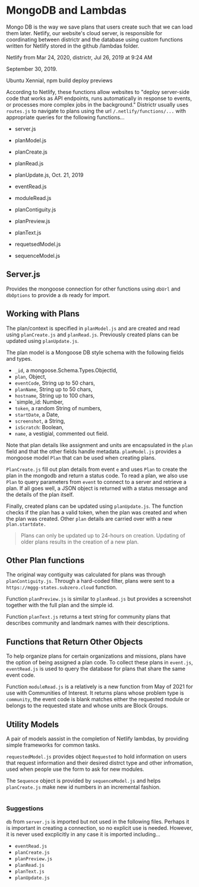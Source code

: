 # MongoDB and Lambdas

Mongo DB is the way we save plans that users create such that we can
load them later. Netlify, our website's cloud server, is responsible
for coordinating between districtr and the database using custom
functions written for Netlify stored in the github /lambdas folder.

Netlify from Mar 24, 2020, districtr, 
Jul 26, 2019 at 9:24 AM

September 30, 2019. 

Ubuntu Xennial, 
npm build
deploy previews

According to Netlify, these functions allow websites to "deploy server-side
code that works as API endpoints, runs automatically in response to events,
or processes more complex jobs in the background." Districtr usually uses `routes.js`
to navigate to plans using the url `/.netlify/functions/...` with appropriate queries
for the following functions...

- server.js
- planModel.js
- planCreate.js
- planRead.js
- planUpdate.js, Oct. 21, 2019

- eventRead.js
- moduleRead.js
- planContiguity.js
- planPreview.js
- planText.js
- requetsedModel.js
- sequenceModel.js

## Server.js

Provides the mongoose connection for other functions using
`dbUrl` and `dbOptions` to provide a `db` ready for import.

## Working with Plans

The plan/context is specified in `planModel.js` and are created and read using
`planCreate.js` and `planRead.js`. Previously created plans can be 
updated using `planUpdate.js`.

The plan model is a Mongoose DB style schema with the following
fields and types. 

- `_id`, a mongoose.Schema.Types.ObjectId,
- `plan`, Object,
- `eventCode`, String up to 50 chars,
- `planName`, String up to 50 chars,
- `hostname`, String up to 100 chars,
- `simple_id: Number,
- `token`, a random String of numbers,
- `startDate`, a Date,
- `screenshot`, a String,
- `isScratch`: Boolean,
- `name`, a vestigial, commented out field. 

Note that plan details like assignment and units are encapsulated in
the `plan` field and that the other fields handle metadata. `planModel.js`
provides a mongoose model `Plan` that can be used when creating plans.

`PlanCreate.js` fill out plan details from event `e` and uses `Plan` 
to create the plan in the mongodb and return a status code. To read a plan, 
we also use `Plan` to query parameters from `event` to connect to
a server and retrieve a plan. If all goes well, a JSON object is returned
with a status message and the details of the plan itself. 

Finally, created plans can be updated using `planUpdate.js`. The function
checks if the plan has a valid token, when the plan was created and when
the plan was created. Other `plan` details are carried over with a new
`plan.startdate.`

> Plans can only be updated up to 24-hours on creation. Updating of older
plans results in the creation of a new plan.

## Other Plan functions

The original way contiguity was calculated for plans was through
`planContiguity.js`. Through a hard-coded filter, plans were sent
to a `https://mggg-states.subzero.cloud` function.

Function `planPreview.js` is similar to `planRead.js` but provides
a screenshot together with the full plan and the simple id. 

Function `planText.js` returns a text string for community plans
that describes community and landmark names with their descriptions. 

## Functions that Return Other Objects

To help organize plans for certain organizations and missions,
plans have the option of being assigned a plan code. To collect
these plans in `event.js`, `eventRead.js` is used to query
the database for plans that share the same event code.

Function `moduleRead.js` is a relatively is a new function from
May of 2021 for use with Communities of Interest. It returns
plans whose problem type is `community`, the event code is blank
matches either the requested module or belongs to the requested
state and whose units are Block Groups. 

## Utility Models

A pair of models aassist in the completion of Netlify lambdas, by
providing simple frameworks for common tasks. 

`requestedModel.js` provides object `Requested` to hold information
on users that request information and their desired distrct type and
other infromation, used when people use the form to ask for new
modules. 

The `Sequence` object is provided by `sequenceModel.js` and helps
`planCreate.js` make new id numbers in an incremental fashion.

# #

### Suggestions

`db` from `server.js` is imported but not used in the following files.
Perhaps it is important in creating a connection, so no explicit use
is needed. However, it is never used excplicitly in any case it is
imported including... 
- `eventRead.js`
- `planCreate.js`
- `planPreview.js`
- `planRead.js`
- `planText.js`
- `planUpdate.js`
